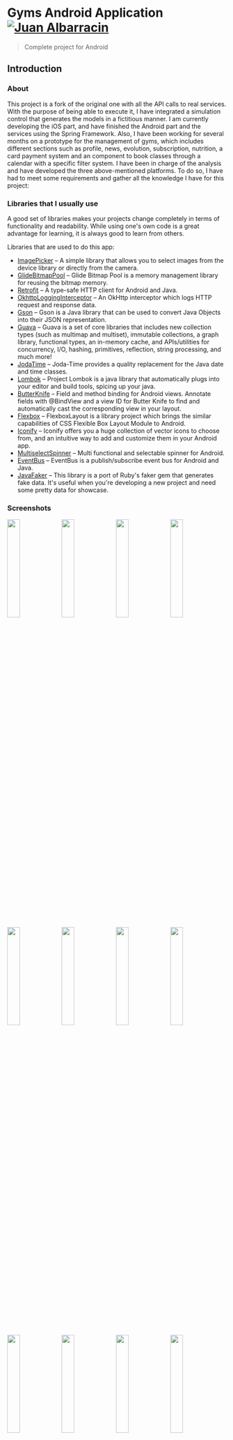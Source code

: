 # Gyms Android Application [![Juan Albarracin](https://img.shields.io/badge/Juan%20Albarracin-LinkedIn-brightgreen.svg?style=flat)](https://www.linkedin.com/in/juan-albarracín-25169b131/)

> Complete project for Android

## Introduction

### About

This project is a fork of the original one with all the API calls to real services. 
With the purpose of being able to execute it, I have integrated a simulation control that generates the models in a fictitious manner.
I am currently developing the iOS part, and have finished the Android part and the services using the Spring Framework. 
Also, I have been working for several months on a prototype for the management of gyms, which includes different sections such as profile, news, evolution, subscription, nutrition, a card payment system and an component to book classes through a calendar with a specific filter system.
I have been in charge of the analysis and have developed the three above-mentioned platforms. 
To do so, I have had to meet some requirements and gather all the knowledge I have for this project:

### Libraries that I usually use

A good set of libraries makes your projects change completely in terms of functionality and readability.
While using one's own code is a great advantage for learning, it is always good to learn from others.

Libraries that are used to do this app:
* [ImagePicker](https://github.com/nguyenhoanglam/ImagePicker) – A simple library that allows you to select images from the device library or directly from the camera.
* [GlideBitmapPool](https://github.com/amitshekhariitbhu/GlideBitmapPool) – Glide Bitmap Pool is a memory management library for reusing the bitmap memory.
* [Retrofit](http://square.github.io/retrofit/) – A type-safe HTTP client for Android and Java.
* [OkhttpLoggingInterceptor](https://github.com/square/okhttp/tree/master/okhttp-logging-interceptor) – An OkHttp interceptor which logs HTTP request and response data.
* [Gson](https://github.com/google/gson) – Gson is a Java library that can be used to convert Java Objects into their JSON representation.
* [Guava](https://github.com/google/guava) – Guava is a set of core libraries that includes new collection types (such as multimap and multiset), immutable collections, a graph library, functional types, an in-memory cache, and APIs/utilities for concurrency, I/O, hashing, primitives, reflection, string processing, and much more!
* [JodaTime](http://www.joda.org/joda-time/) – Joda-Time provides a quality replacement for the Java date and time classes.
* [Lombok](https://projectlombok.org/) – Project Lombok is a java library that automatically plugs into your editor and build tools, spicing up your java.
* [ButterKnife](http://jakewharton.github.io/butterknife/) – Field and method binding for Android views. Annotate fields with @BindView and a view ID for Butter Knife to find and automatically cast the corresponding view in your layout.
* [Flexbox](https://github.com/google/flexbox-layout) – FlexboxLayout is a library project which brings the similar capabilities of CSS Flexible Box Layout Module to Android.
* [Iconify](https://github.com/JoanZapata/android-iconify) – Iconify offers you a huge collection of vector icons to choose from, and an intuitive way to add and customize them in your Android app.
* [MultiselectSpinner](https://github.com/apptik/multiselectspinner) – Multi functional and selectable spinner for Android. 
* [EventBus](https://github.com/greenrobot/EventBus) – EventBus is a publish/subscribe event bus for Android and Java.
* [JavaFaker](https://github.com/DiUS/java-faker) – This library is a port of Ruby's faker gem that generates fake data. It's useful when you're developing a new project and need some pretty data for showcase.


### Screenshots

<img src="art/login.png" width="24%"/> <img src="art/sidemenu.png" width="24%"/> <img src="art/calendar.png" width="24%"/> <img src="art/calendar-filter.png" width="24%"/> <img src="art/calendar-hours.png" width="24%"/> <img src="art/reservation.png" width="24%"/> <img src="art/profile.png" width="24%"/> <img src="art/evolution.png" width="24%"/> <img src="art/evolution-history.png" width="24%"/> <img src="art/subscriptions.png" width="24%"/> <img src="art/subscriptions-new.png" width="24%"/> <img src="art/cards.png" width="24%"/> <img src="art/news.png" width="24%"/> <img src="art/news-detail.png" width="24%"/> <img src="art/classes.png" width="24%"/> <img src="art/class.png" width="24%"/> <img src="art/nutrition.png" width="24%"/> <img src="art/logout.png" width="24%"/>

### Some examples

[Application.java](https://github.com/Lavamancer/gyms-android/blob/master/app/src/main/java/es/jalbarracinq/gyms/Application.java)

```java
public class Application extends android.app.Application {

    Session session;
    public static Application application;


    @Override
    public void onCreate() {
        super.onCreate();
        application = this;
        Session.init(this);
        Iconify.with(new FontAwesomeModule());
        RetrofitTool.getInstance();
    }

    @Override
    public void onTrimMemory(int level) {
        super.onTrimMemory(level);
        Session.store(this, session);
    }

}
```

[Session.java](https://github.com/Lavamancer/gyms-android/blob/master/app/src/main/java/es/jalbarracinq/gyms/Session.java)

```java
public class Session implements Serializable {

    private static final String SESSION_KEY = "session";

    public Login login;
    public Login autoLogin;
    public Token token;
    public List<Facility> facilities;
    public Facility facility;
    public List<LessonType> lessonTypes;
    public User user;
    public Long evolutionId;
    public List<Card> cards;
    public HashMap<Configuration.Name, String> configurations;
    public HashMap<String, Boolean> permissions;
    public boolean mock = true;


    public static Session getInstance() {
        return Application.application.session;
    }

    public static void init(Application application) {
        Session session = StorageTool.load(application, SESSION_KEY);
        if (session == null) {
            application.session = new Session();
        } else {
            application.session = session;
        }
    }

    public static void store(Application application, Session session) {
        StorageTool.store(application, session, SESSION_KEY);
    }

}
```

[Card.java](https://github.com/Lavamancer/gyms-android/blob/master/app/src/main/java/es/jalbarracinq/gyms/model/Card.java)

```java
@Data
public class Card implements Serializable {

    public enum Type { VISA, MASTER_CARD }

    private Long id;
    private String name; // alias
    private String holder;
    private String number;
    private Integer month;
    private Integer year;
    private String verification;
    private Type type;


    public Card() { }

    public Card(Faker faker, int position) {
        id = (long) position;
        name = faker.ancient().god();
        holder = faker.ancient().hero();
        number = faker.numerify("####");
        month = faker.number().numberBetween(1, 12);
        year = faker.number().numberBetween(DateTime.now().getYear(), DateTime.now().getYear() + 20);
        verification = faker.numerify("###");
        type = faker.bool().bool() ? Type.VISA : Type.MASTER_CARD;
    }

    public static List<Card> mocks(Faker faker, int count) {
        List<Card> list = new ArrayList<>();
        for (int i = 0; i < count; i++) {
            list.add(new Card(faker, i));
        }
        return list;
    }
}
```

[CustomBaseAdapter.java](https://github.com/Lavamancer/gyms-android/blob/master/app/src/main/java/es/jalbarracinq/gyms/controller/adapter/CustomBaseAdapter.java)

```java
public abstract class CustomBaseAdapter<T, VH> extends BaseAdapter {

    List<T> list;
    Activity activity;
    int itemResource;
    Class<VH> holderClass;

    public CustomBaseAdapter(Activity activity, List<T> list, int itemResource, Class<VH> holderClass) {
        this.activity = activity;
        this.list = list;
        this.itemResource = itemResource;
        this.holderClass = holderClass;
    }

    @Override
    public int getCount() {
        return list.size();
    }

    @Override
    public Object getItem(int i) {
        if (list.isEmpty()) {
            return null;
        } else {
            return list.get(i);
        }
    }

    @Override
    public long getItemId(int i) {
        return 0;
    }

    @Override
    public View getView(int i, View view, ViewGroup viewGroup) {
        VH holder = null;
        
        if (view == null) {
            view = LayoutInflater.from(activity).inflate(itemResource, viewGroup, false);
            try {
                holder = holderClass.getConstructor(View.class).newInstance(view);
            } catch (Exception e) {
                e.printStackTrace();
            }
            view.setTag(holder);
        } else {
            holder = (VH) view.getTag();
        }

        onBindViewHolder(holder, i);
        return view;
    }

    public abstract void onBindViewHolder(VH holder, int position);

}

```
[HourAdapter.java](https://github.com/Lavamancer/gyms-android/blob/master/app/src/main/java/es/jalbarracinq/gyms/controller/adapter/HourAdapter.java)

```java
public class HourAdapter extends CustomBaseAdapter<Hour, HourAdapter.HourHolder> {


    public HourAdapter(Activity activity, ArrayList<Hour> list) {
        super(activity, list, R.layout.item_hour, HourHolder.class);
    }

    public static class HourHolder {
        @BindView(R.id.houritem_relativelayout) RelativeLayout relativeLayout;
        @BindView(R.id.houritem_hour_textview) TextView hourTextView;
        @BindView(R.id.houritem_name_textview) TextView nameTextView;
        @BindView(R.id.houritem_interval_textview) TextView intervalTextView;
        @BindView(R.id.houritem_warning_imageview) ImageView warningImageView;
        @BindView(R.id.houritem_background_relativelayout) RelativeLayout backgroundRelativelayout;

        public HourHolder(View view) {
            ButterKnife.bind(this, view);
        }
    }

    @Override
    public void onBindViewHolder(HourHolder holder, int position) {
        final Hour hour = list.get(position);

        holder.relativeLayout.setOnClickListener(new View.OnClickListener() {
            @Override
            public void onClick(View view) {
                CalendarService.getLesson(activity, hour.getLesson().getId());
            }
        });

        holder.hourTextView.setText(hour.getStart().toString("HH:mm"));
        holder.nameTextView.setText(hour.getName());
        holder.intervalTextView.setText(hour.getStart().toString("HH:mm") + " - " + hour.getEnd().toString("HH:mm"));
        holder.warningImageView.setVisibility(hour.getHasEvent() ? View.VISIBLE : View.GONE);
        holder.backgroundRelativelayout.getBackground().setColorFilter(Color.parseColor(hour.getColor()), PorterDuff.Mode.SRC_ATOP);
    }
    
}
```
